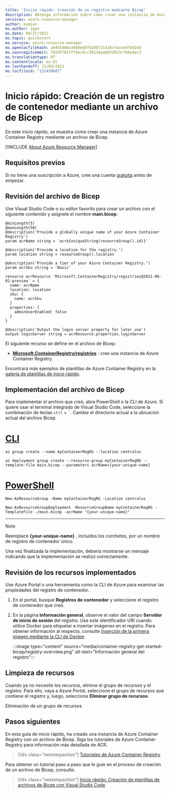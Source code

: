 ```yaml
---
title: 'Inicio rápido: Creación de un registro mediante Bicep'
description: Obtenga información sobre cómo crear una instancia de Azure Container Registry mediante un archivo de Bicep.
services: azure-resource-manager
author: mumian
ms.author: jgao
ms.date: 09/27/2021
ms.topic: quickstart
ms.service: azure-resource-manager
ms.openlocfilehash: a945540dc44b0ed5fd19b721424cfacee4fb924d
ms.sourcegitcommit: 702df701fff4ec6cc39134aa607d023c766adec3
ms.translationtype: HT
ms.contentlocale: es-ES
ms.lasthandoff: 11/03/2021
ms.locfileid: "131430607"
---
```

# <a name="quickstart-create-a-container-registry-by-using-a-bicep-file"></a>Inicio rápido: Creación de un registro de contenedor mediante un archivo de Bicep

En este inicio rápido, se muestra cómo crear una instancia de Azure Container Registry mediante un archivo de Bicep.

[!INCLUDE [About Azure Resource Manager](../../includes/resource-manager-quickstart-bicep-introduction.md)]

## <a name="prerequisites"></a>Requisitos previos

Si no tiene una suscripción a Azure, cree una cuenta [gratuita](https://azure.microsoft.com/free/) antes de empezar.

## <a name="review-the-bicep-file"></a>Revisión del archivo de Bicep

Use Visual Studio Code o su editor favorito para crear un archivo con el siguiente contenido y asígnele el nombre **main.bicep**:

```bicep
@minLength(5)
@maxLength(50)
@description('Provide a globally unique name of your Azure Container Registry')
param acrName string = 'acr${uniqueString(resourceGroup().id)}'

@description('Provide a location for the registry.')
param location string = resourceGroup().location

@description('Provide a tier of your Azure Container Registry.')
param acrSku string = 'Basic'

resource acrResource 'Microsoft.ContainerRegistry/registries@2021-06-01-preview' = {
  name: acrName
  location: location
  sku: {
    name: acrSku
  }
  properties: {
    adminUserEnabled: false
  }
}

@description('Output the login server property for later use')
output loginServer string = acrResource.properties.loginServer

```

El siguiente recurso se define en el archivo de Bicep:

* **[Microsoft.ContainerRegistry/registries](/azure/templates/microsoft.containerregistry/registries)** : cree una instancia de Azure Container Registry.

Encontrará más ejemplos de plantillas de Azure Container Registry en la [galería de plantillas de inicio rápido](https://azure.microsoft.com/resources/templates/?resourceType=Microsoft.Containerregistry&pageNumber=1&sort=Popular).

## <a name="deploy-the-bicep-file"></a>Implementación del archivo de Bicep

Para implementar el archivo que creó, abra PowerShell o la CLI de Azure. Si quiere usar el terminal integrado de Visual Studio Code, seleccione la combinación de teclas `ctrl` + ```` ` ````. Cambie el directorio actual a la ubicación actual del archivo Bicep.

# <a name="cli"></a>[CLI](#tab/CLI)

```azurecli
az group create --name myContainerRegRG --location centralus

az deployment group create --resource-group myContainerRegRG --template-file main.bicep --parameters acrName={your-unique-name}
```

# <a name="powershell"></a>[PowerShell](#tab/PowerShell)

```azurepowershell
New-AzResourceGroup -Name myContainerRegRG -Location centralus

New-AzResourceGroupDeployment -ResourceGroupName myContainerRegRG -TemplateFile ./main.bicep -acrName "{your-unique-name}"
```

---

> [!NOTE]
> Reemplace **{your-unique-name}** , incluidos los corchetes, por un nombre de registro de contenedor único.

Una vez finalizada la implementación, debería mostrarse un mensaje indicando que la implementación se realizó correctamente.

## <a name="review-deployed-resources"></a>Revisión de los recursos implementados

Use Azure Portal o una herramienta como la CLI de Azure para examinar las propiedades del registro de contenedor.

1. En el portal, busque **Registros de contenedor** y seleccione el registro de contenedor que creó.

1. En la página **Información general**, observe el valor del campo **Servidor de inicio de sesión** del registro. Use este identificador URI cuando utilice Docker para etiquetar e insertar imágenes en el registro. Para obtener información al respecto, consulte [Inserción de la primera imagen mediante la CLI de Docker](container-registry-get-started-docker-cli.md).

    :::image type="content" source="media/container-registry-get-started-bicep/registry-overview.png" alt-text="Información general del registro":::

## <a name="clean-up-resources"></a>Limpieza de recursos

Cuando ya no necesite los recursos, elimine el grupo de recursos y el registro. Para ello, vaya a Azure Portal, seleccione el grupo de recursos que contiene el registro y, luego, seleccione **Eliminar grupo de recursos**.

Eliminación de un grupo de recursos

## <a name="next-steps"></a>Pasos siguientes

En esta guía de inicio rápido, ha creado una instancia de Azure Container Registry con un archivo de Bicep. Siga los tutoriales de Azure Container Registry para información más detallada de ACR.

> [!div class="nextstepaction"]
> [Tutoriales de Azure Container Registry](container-registry-tutorial-prepare-registry.md)

Para obtener un tutorial paso a paso que le guíe en el proceso de creación de un archivo de Bicep, consulte:

> [!div class="nextstepaction"]
> [Inicio rápido: Creación de plantillas de archivos de Bicep con Visual Studio Code](../azure-resource-manager/bicep/quickstart-create-bicep-use-visual-studio-code.md)
